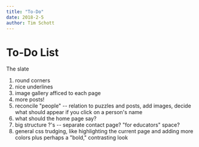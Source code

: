 ```yaml
---
title: "To-Do"
date: 2018-2-5
author: Tim Schott
---
```



# To-Do List


The slate
1. round corners
2. nice underlines
3. image gallery afficed to each page
4. more posts!
5. reconcile "people" -- relation to puzzles and posts, add images, decide what should appear if you click on a person's name
6. what should the home page say?
7. big structure ?'s -- separate contact page? "for educators" space? 
8. general css trudging, like highlighting the current page and adding more colors plus perhaps a "bold," contrasting look
